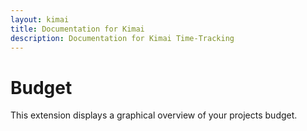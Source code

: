 ```yaml
---
layout: kimai
title: Documentation for Kimai
description: Documentation for Kimai Time-Tracking
---
```

# Budget

This extension displays a graphical overview of your projects budget.
